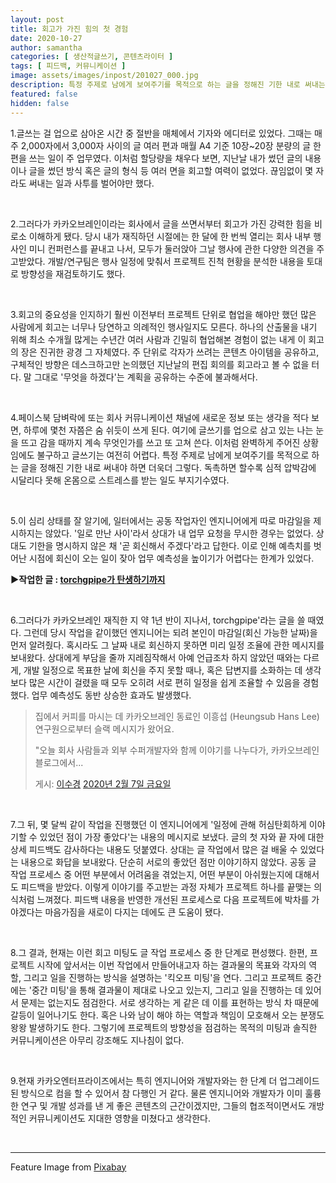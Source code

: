 ```yaml
---
layout: post
title: 회고가 가진 힘의 첫 경험
date: 2020-10-27
author: samantha
categories: [ 생산적글쓰기, 콘텐츠라이터 ]
tags: [ 피드백, 커뮤니케이션 ]
image: assets/images/inpost/201027_000.jpg
description: 특정 주제로 남에게 보여주기를 목적으로 하는 글을 정해진 기한 내로 써내는 일이 어렵다는 걸 누구보다 잘 알기에 '독촉'은 사절한다. 하지만 '마감일'을 명시하지 않으니 업무 가시성을 확보하는 데 한계가 있었다. 그러다가 마감일을 먼저 공유해주는 작업자를 만났다. 서로 상황에 맞춰 일정을 조율하는 일이 편해지자 글쓰기 나머지 업무는 "식은 죽 먹기"였다.
featured: false
hidden: false
---
```


1.글쓰는 걸 업으로 삼아온 시간 중 절반을 매체에서 기자와 에디터로 있었다. 그때는 매주 2,000자에서 3,000자 사이의 글 여러 편과 매월 A4 기준 10장~20장 분량의 글 한 편을 쓰는 일이 주 업무였다. 이처럼 할당량을 채우다 보면, 지난날 내가 썼던 글의 내용이나 글을 썼던 방식 혹은 글의 형식 등 여러 면을 회고할 여력이 없었다. 끊임없이 몇 자라도 써내는 일과 사투를 벌어야만 했다.

<br/>

2.그러다가 카카오브레인이라는 회사에서 글을 쓰면서부터 회고가 가진 강력한 힘을 비로소 이해하게 됐다. 당시 내가 재직하던 시절에는 한 달에 한 번씩 열리는 회사 내부 행사인 미니 컨퍼런스를 끝내고 나서, 모두가 둘러앉아 그날 행사에 관한 다양한 의견을 주고받았다. 개발/연구팀은 행사 일정에 맞춰서 프로젝트 진척 현황을 분석한 내용을 토대로 방향성을 재검토하기도 했다.

<br/>

3.회고의 중요성을 인지하기 훨씬 이전부터 프로젝트 단위로 협업을 해야만 했던 많은 사람에게 회고는 너무나 당연하고 의례적인 행사일지도 모른다. 하나의 산출물을 내기 위해 최소 수개월 많게는 수년간 여러 사람과 긴밀히 협업해본 경험이 없는 내게 이 회고의 장은 진귀한 광경 그 자체였다. 주 단위로 각자가 쓰려는 콘텐츠 아이템을 공유하고, 구체적인 방향은 데스크하고만 논의했던 지난날의 편집 회의를 회고라고 볼 수 없을 터다. 말 그대로 '무엇을 하겠다'는 계획을 공유하는 수준에 불과해서다.

<br/>

4.페이스북 담벼락에 또는 회사 커뮤니케이션 채널에 새로운 정보 또는 생각을 적다 보면, 하루에 몇천 자쯤은 숨 쉬듯이 쓰게 된다. 여기에 글쓰기를 업으로 삼고 있는 나는 눈을 뜨고 감을 때까지 계속 무엇인가를 쓰고 또 고쳐 쓴다. 이처럼 완벽하게 주어진 상황임에도 불구하고 글쓰기는 여전히 어렵다. 특정 주제로 남에게 보여주기를 목적으로 하는 글을 정해진 기한 내로 써내야 하면 더욱더 그렇다. 독촉하면 할수록 심적 압박감에 시달리다 못해 온몸으로 스트레스를 받는 일도 부지기수였다.

<br/>

5.이 심리 상태를 잘 알기에, 일터에서는 공동 작업자인 엔지니어에게 따로 마감일을 제시하지는 않았다. '일로 만난 사이'라서 상대가 내 업무 요청을 무시한 경우는 없었다. 상대도 기한을 명시하지 않은 채 '곧 회신해서 주겠다'라고 답한다. 이로 인해 예측치를 벗어난 시점에 회신이 오는 일이 잦아 업무 예측성을 높이기가 어렵다는 한계가 있었다.

**▶︎작업한 글 : [torchgpipe가 탄생하기까지](https://www.kakaobrain.com/blog/66)**

<br/>

6.그러다가 카카오브레인 재직한 지 약 1년 반이 지나서, torchgpipe'라는 글을 쓸 때였다. 그런데 당시 작업을 같이했던 엔지니어는 되려 본인이 마감일(회신 가능한 날짜)을 먼저 알려줬다. 혹시라도 그 날짜 내로 회신하지 못하면 미리 일정 조율에 관한 메시지를 보내왔다. 상대에게 부담을 줄까 지레짐작해서 아예 언급조차 하지 않았던 때와는 다르게, 개발 일정으로 목표한 날에 회신을 주지 못할 때나, 혹은 답변지를 소화하는 데 생각보다 많은 시간이 걸렸을 때 모두 오히려 서로 편히 일정을 쉽게 조율할 수 있음을 경험했다. 업무 예측성도 동반 상승한 효과도 발생했다.

<div class="fb-post" data-href="https://www.facebook.com/samantha.writer89/posts/2853124248078624" data-width="500" data-show-text="true"><blockquote cite="https://www.facebook.com/samantha.writer89/posts/2853124248078624" class="fb-xfbml-parse-ignore"><p>집에서 커피를 마시는 데 카카오브레인 동료인 이흥섭 (Heungsub Hans Lee) 연구원으로부터 슬랙 메시지가 왔어요.

&quot;오늘 회사 사람들과 외부 수퍼개발자와 함께 이야기를 나누다가, 카카오브레인 블로그에서...</p>게시: <a href="https://www.facebook.com/samantha.writer89">이수경</a>&nbsp;<a href="https://www.facebook.com/samantha.writer89/posts/2853124248078624">2020년 2월 7일 금요일</a></blockquote></div>

<br/>

7.그 뒤, 몇 달씩 같이 작업을 진행했던 이 엔지니어에게 '일정에 관해 허심탄회하게 이야기할 수 있었던 점이 가장 좋았다'는 내용의 메시지로 보냈다. 글의 첫 자와 끝 자에 대한 상세 피드백도 감사하다는 내용도 덧붙였다. 상대는 글 작업에서 많은 걸 배울 수 있었다는 내용으로 화답을 보내왔다. 단순히 서로의 좋았던 점만 이야기하지 않았다. 공동 글 작업 프로세스 중 어떤 부분에서 어려움을 겪었는지, 어떤 부분이 아쉬웠는지에 대해서도 피드백을 받았다. 이렇게 이야기를 주고받는 과정 자체가 프로젝트 하나를 끝맺는 의식처럼 느껴졌다. 피드백 내용을 반영한 개선된 프로세스로 다음 프로젝트에 박차를 가야겠다는 마음가짐을 새로이 다지는 데에도 큰 도움이 됐다.

<br/>

8.그 결과, 현재는 이런 회고 미팅도 글 작업 프로세스 중 한 단계로 편성했다. 한편, 프로젝트 시작에 앞서서는 이번 작업에서 만들어내고자 하는 결과물의 목표와 각자의 역할, 그리고 일을 진행하는 방식을 설명하는 '킥오프 미팅'을 연다. 그리고 프로젝트 중간에는 '중간 미팅'을 통해 결과물이 제대로 나오고 있는지, 그리고 일을 진행하는 데 있어서 문제는 없는지도 점검한다. 서로 생각하는 게 같은 데 이를 표현하는 방식 차 때문에 갈등이 일어나기도 한다. 혹은 나와 남이 해야 하는 역할과 책임이 모호해서 오는 분쟁도 왕왕 발생하기도 한다. 그렇기에 프로젝트의 방향성을 점검하는 목적의 미팅과 솔직한 커뮤니케이션은 아무리 강조해도 지나침이 없다.

<br/>

9.현재 카카오엔터프라이즈에서는 특히 엔지니어와 개발자와는 한 단계 더 업그레이드된 방식으로 컴을 할 수 있어서 참 다행인 거 같다. 물론 엔지니어와 개발자가 이미 훌륭한 연구 및 개발 성과를 낸 게 좋은 콘텐츠의 근간이겠지만, 그들의 협조적이면서도 개방적인 커뮤니케이션도 지대한 영향을 미쳤다고 생각한다.

<br/>

-----

Feature Image [](https://pixabay.com/ko/users/geralt-9301/?utm_source=link-attribution&amp;utm_medium=referral&amp;utm_campaign=image&amp;utm_content=1825515) from [Pixabay](https://pixabay.com/ko/?utm_source=link-attribution&amp;utm_medium=referral&amp;utm_campaign=image&amp;utm_content=1825515)
